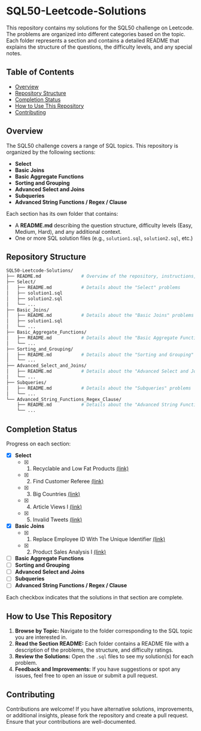 # SQL50-Leetcode-Solutions
This repository contains my solutions for the SQL50 challenge on Leetcode. The problems are organized into different categories based on the topic. Each folder represents a section and contains a detailed README that explains the structure of the questions, the difficulty levels, and any special notes.

## Table of Contents

- [Overview](#overview)
- [Repository Structure](#repository-structure)
- [Completion Status](#completion-status)
- [How to Use This Repository](#how-to-use-this-repository)
- [Contributing](#contributing)

## Overview

The SQL50 challenge covers a range of SQL topics. This repository is organized by the following sections:

- **Select**
- **Basic Joins**
- **Basic Aggregate Functions**
- **Sorting and Grouping**
- **Advanced Select and Joins**
- **Subqueries**
- **Advanced String Functions / Regex / Clause**

Each section has its own folder that contains:
- A **README.md** describing the question structure, difficulty levels (Easy, Medium, Hard), and any additional context.
- One or more SQL solution files (e.g., `solution1.sql`, `solution2.sql`, etc.)

## Repository Structure 

```sh
SQL50-Leetcode-Solutions/
├── README.md               # Overview of the repository, instructions, and table of contents
├── Select/
│   ├── README.md           # Details about the "Select" problems
│   ├── solution1.sql
│   ├── solution2.sql
│   └── ...
├── Basic_Joins/
│   ├── README.md           # Details about the "Basic Joins" problems
│   ├── solution1.sql
│   └── ...
├── Basic_Aggregate_Functions/
│   ├── README.md           # Details about the "Basic Aggregate Functions" problems
│   └── ...
├── Sorting_and_Grouping/
│   ├── README.md           # Details about the "Sorting and Grouping" problems
│   └── ...
├── Advanced_Select_and_Joins/
│   ├── README.md           # Details about the "Advanced Select and Joins" problems
│   └── ...
├── Subqueries/
│   ├── README.md           # Details about the "Subqueries" problems
│   └── ...
└── Advanced_String_Functions_Regex_Clause/
    ├── README.md           # Details about the "Advanced String Functions / Regex / Clause" problems
    └── ...
```

## Completion Status

Progress on each section:

- [x] **Select**
    - [x] 1. Recyclable and Low Fat Products [(link)](https://leetcode.com/problems/recyclable-and-low-fat-products/description/?envType=study-plan-v2&envId=top-sql-50) 
    - [x] 2. Find Customer Referee [(link)](https://leetcode.com/problems/find-customer-referee/description/?envType=study-plan-v2&envId=top-sql-50) 
    - [x] 3. Big Countries [(link)](https://leetcode.com/problems/big-countries/description/?envType=study-plan-v2&envId=top-sql-50) 
    - [x] 4. Article Views I [(link)](https://leetcode.com/problems/article-views-i/description/?envType=study-plan-v2&envId=top-sql-50) 
    - [x] 5. Invalid Tweets [(link)](https://leetcode.com/problems/invalid-tweets/description/?envType=study-plan-v2&envId=top-sql-50) 
- [x] **Basic Joins**
    - [x] 1. Replace Employee ID With The Unique Identifier [(link)](https://leetcode.com/problems/replace-employee-id-with-the-unique-identifier/description/?envType=study-plan-v2&envId=top-sql-50) 
    - [x] 2. Product Sales Analysis I [(link)](https://leetcode.com/problems/product-sales-analysis-i/description/?envType=study-plan-v2&envId=top-sql-50) 
- [ ] **Basic Aggregate Functions**
- [ ] **Sorting and Grouping**
- [ ] **Advanced Select and Joins**
- [ ] **Subqueries**
- [ ] **Advanced String Functions / Regex / Clause**

Each checkbox indicates that the solutions in that section are complete.

## How to Use This Repository

1. **Browse by Topic:** Navigate to the folder corresponding to the SQL topic you are interested in.
2. **Read the Section README:** Each folder contains a README file with a description of the problems, the structure, and difficulty ratings.
3. **Review the Solutions:** Open the `.sql` files to see my solution(s) for each problem.
4. **Feedback and Improvements:** If you have suggestions or spot any issues, feel free to open an issue or submit a pull request.

## Contributing

Contributions are welcome! If you have alternative solutions, improvements, or additional insights, please fork the repository and create a pull request. Ensure that your contributions are well-documented.